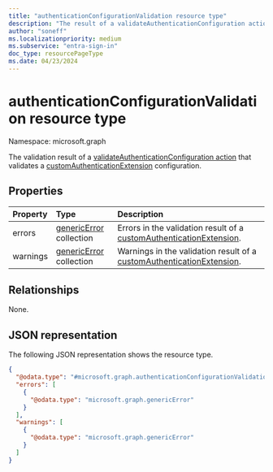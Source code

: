 ```yaml
---
title: "authenticationConfigurationValidation resource type"
description: "The result of a validateAuthenticationConfiguration action that validates a customAuthenticationExtension configuration."
author: "soneff"
ms.localizationpriority: medium
ms.subservice: "entra-sign-in"
doc_type: resourcePageType
ms.date: 04/23/2024
---
```


# authenticationConfigurationValidation resource type

Namespace: microsoft.graph

The validation result of a [validateAuthenticationConfiguration action](../api/customauthenticationextension-validateauthenticationconfiguration.md) that validates a [customAuthenticationExtension](../resources/customauthenticationextension.md) configuration.

## Properties
|Property|Type|Description|
|:---|:---|:---|
|errors|[genericError](../resources/genericerror.md) collection|Errors in the validation result of a [customAuthenticationExtension](../resources/customauthenticationextension.md).|
|warnings|[genericError](../resources/genericerror.md) collection|Warnings in the validation result of a [customAuthenticationExtension](../resources/customauthenticationextension.md).|

## Relationships
None.

## JSON representation
The following JSON representation shows the resource type.
<!-- {
  "blockType": "resource",
  "@odata.type": "microsoft.graph.authenticationConfigurationValidation"
}
-->
``` json
{
  "@odata.type": "#microsoft.graph.authenticationConfigurationValidation",
  "errors": [
    {
      "@odata.type": "microsoft.graph.genericError"
    }
  ],
  "warnings": [
    {
      "@odata.type": "microsoft.graph.genericError"
    }
  ]
}
```

